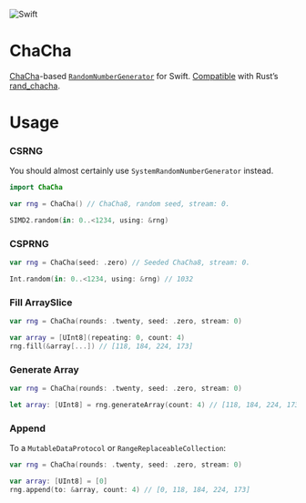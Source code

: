 ![Swift](https://github.com/nixberg/chacha-rng-swift/workflows/Swift/badge.svg)

# ChaCha

[ChaCha](https://cr.yp.to/chacha/chacha-20080128.pdf)-based [`RandomNumberGenerator`](https://developer.apple.com/documentation/swift/randomnumbergenerator) for Swift. [Compatible](https://github.com/nixberg/chacha-rng-compability-rs) with Rust’s [rand_chacha](https://crates.io/crates/rand_chacha).

# Usage

### CSRNG

You should almost certainly use `SystemRandomNumberGenerator` instead.

```Swift
import ChaCha

var rng = ChaCha() // ChaCha8, random seed, stream: 0.

SIMD2.random(in: 0..<1234, using: &rng)
```

### CSPRNG

```Swift
var rng = ChaCha(seed: .zero) // Seeded ChaCha8, stream: 0.

Int.random(in: 0..<1234, using: &rng) // 1032
```

### Fill ArraySlice

```Swift
var rng = ChaCha(rounds: .twenty, seed: .zero, stream: 0)

var array = [UInt8](repeating: 0, count: 4)
rng.fill(&array[...]) // [118, 184, 224, 173]
```

### Generate Array

```Swift
var rng = ChaCha(rounds: .twenty, seed: .zero, stream: 0)

let array: [UInt8] = rng.generateArray(count: 4) // [118, 184, 224, 173]
```

### Append

To a `MutableDataProtocol` or `RangeReplaceableCollection`:

```Swift
var rng = ChaCha(rounds: .twenty, seed: .zero, stream: 0)

var array: [UInt8] = [0]
rng.append(to: &array, count: 4) // [0, 118, 184, 224, 173]
```
